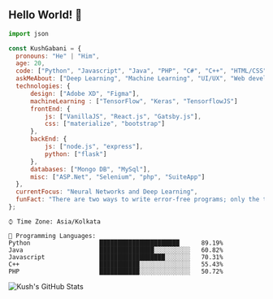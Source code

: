 ## Hello World! 👋

<!--
**KushGabani/KushGabani** is a ✨ _special_ ✨ repository because its `README.md` (this file) appears on your GitHub profile.
-->

```javascript
import json

const KushGabani = {
  pronouns: "He" | "Him",
  age: 20,
  code: ["Python", "Javascript", "Java", "PHP", "C#", "C++", "HTML/CSS", "React"],
  askMeAbout: ["Deep Learning", "Machine Learning", "UI/UX", "Web development"],
  technologies: {
      design: ["Adobe XD", "Figma"],
      machineLearning : ["TensorFlow", "Keras", "TensorflowJS"]
      frontEnd: {
          js: ["VanillaJS", "React.js", "Gatsby.js"],
          css: ["materialize", "bootstrap"]
      },
      backEnd: {
          js: ["node.js", "express"],
          python: ["flask"]
      },
      databases: ["Mongo DB", "MySql"],
      misc: ["ASP.Net", "Selenium", "php", "SuiteApp"]
  },
  currentFocus: "Neural Networks and Deep Learning",
  funFact: "There are two ways to write error-free programs; only the third one works"
};
```

```text
⌚︎ Time Zone: Asia/Kolkata

💬 Programming Languages: 
Python                   ██████████████████████      89.19% 
Java                     ███████████████░░░░░░░░░░   60.82% 
Javascript               ██████████████████░░░░░░░   70.31% 
C++                      ███████████░░░░░░░░░░░░░░   55.43%
PHP                      ███████████░░░░░░░░░░░░░░   50.72%
```

![Kush's GitHub Stats](https://github-readme-stats.vercel.app/api?username=KushGabani&count_private=true&hide=stars&show_icons=true&theme=default)
